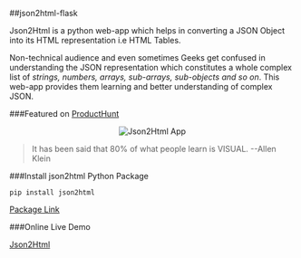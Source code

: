 ##json2html-flask

Json2Html is a python web-app which helps in converting a JSON Object into its HTML representation i.e HTML Tables.

Non-technical audience and even sometimes Geeks get confused in understanding the JSON representation which constitutes a whole complex list of *strings, numbers, arrays, sub-arrays, sub-objects and so on*. This web-app provides them learning and better understanding of complex JSON.

###Featured on [ProductHunt](https://www.producthunt.com/tech/json2html)

<p align="center">
	<img src="https://dl.dropboxusercontent.com/s/ambshr906hfps2r/Screenshot%202016-02-08%2002.33.37.png?dl=0&preview=Screenshot+2016-02-08+02.33.37.png" alt="Json2Html App" />
</p>

> It has been said that 80% of what people learn is VISUAL.
> --Allen Klein

###Install json2html Python Package

```Shell
pip install json2html
```

[Package Link](https://github.com/softvar/json2html)

###Online Live Demo

[Json2Html](http://json2html.varunmalhotra.xyz/)
